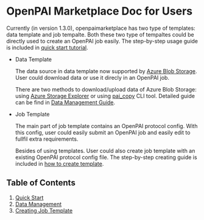 # OpenPAI Marketplace Doc for Users

Currently (in version 1.3.0), openpaimarketplace has two type of templates: data template and job tempalte. Both these two type of tempaltes could be directly used to create an OpenPAI job easily. The step-by-step usage guide is included in [quick start tutorial](./quick-start.md).

- Data Template

  The data source in data template now supported by [Azure Blob Storage](https://docs.microsoft.com/en-us/azure/storage/blobs/storage-blobs-introduction). User could download data or use it direcly in an OpenPAI job.

  There are two methods to download/upload data of Azure Blob Storage: using [Azure Storage Explorer](https://azure.microsoft.com/zh-cn/features/storage-explorer/) or using [pai_copy](https://github.com/SwordFaith/pai-copy) CLI tool. Detailed guide can be find in [Data Management Guide](./data-management.md).

- Job Template

  The main part of job template contains an OpenPAI protocol config. With this config, user could easily submit an OpenPAI job and easily edit to fullfil extra requirements.

  Besides of using templates. User could also create job template with an existing OpenPAI protocol config file. The step-by-step creating guide is included in [how to create template](./create-template.md).

## Table of Contents

1. [Quick Start](./quick_start.md)
2. [Data Management](./data_management.md)
3. [Creating Job Template](./create_template.md)

